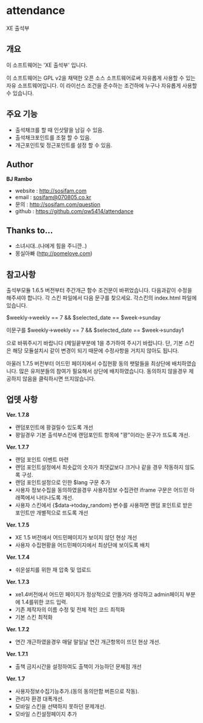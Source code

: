 attendance
==========

XE 출석부

개요
----
이 소프트웨어는 'XE 출석부' 입니다.

이 소프트웨어는 GPL v2을 채택한 오픈 소스 소프트웨어로써 자유롭게 사용할 수 있는 자유 소프트웨어입니다.
이 라이선스 조건을 준수하는 조건하에 누구나 자유롭게 사용할 수 있습니다.

주요 기능
---------
* 출석채크를 할 때 인삿말을 남길 수 있음.
* 출석채크포인트를 조절 할 수 있음.
* 개근포인트및 정근포인트를 설정 할 수 있음.

Author
------
**BJ Rambo**

* website : http://sosifam.com
* email : sosifam@070805.co.kr
* 문의 : http://sosifam.com/question
* github : https://github.com/qw5414/attendance

Thanks to...
------------
* 소녀시대..(나에게 힘을 주니깐..)
* 몽실아빠 (http://pomelove.com)

참고사항
--------
출석부모듈 1.6.5 버전부터 주간개근 함수 조건문이 바뀌었습니다.
다음과같이 수정을 해주셔야 합니다.
각 스킨 파일에서 다음 문구를 찾으세요.
각스킨의 index.html 파일에 있습니다.

$weekly->weekly == 7 && $selected_date == $week->sunday

이문구를 
$weekly->weekly == 7 && $selected_date == $week->sunday1

으로 바꿔주시기 바랍니다 (제일끝부분에 1을 추가하여 주시기 바랍니다.
단, 기본 스킨은 해당 모듈설치시 같이 변경이 되기 때문에 수정사항을 거치지 않아도 됩니다.

아울러 1.7.5 버전부터 어드민 페이지에서 수집현황 동의 팻말들을 최상단에 배치하였습니다.
많은 유저분들의 참여가 필요해서 상단에 배치하였습니다. 동의하지 않을경우 제공하지 않음을 클릭하시면 뜨지않습니다.

업뎃 사항 
---------

**Ver. 1.7.8**
* 랜덤포인트에 꽝걸릴수 있도록 개선
* 꽝일경우 기본 출석부스킨에 랜덤포인트 항목에 "꽝"이라는 문구가 뜨도록 개선.

**Ver. 1.7.7**
* 랜덤 포인트 이벤트 마련
* 랜덤 포인트설정에서 최솟값의 숫자가 최댓값보다 크거나 같을 경우 작동하지 않도록 구성.
* 랜덤 포인트설정으로 인한 $lang 구문 추가
* 사용자 정보수집을 동의하였을경우 사용자정보 수집관련 iframe 구문은 어드민 아래쪽에서 나타나도록 개선.
* 사용자 스킨에서 {$data->today_random} 변수를 사용하면 랜덤 포인트로 받은 포인트만 개별적으로 뜨도록 개선

**Ver. 1.7.5**
* XE 1.5 버전에서 어드민페이지가 보이지 않던 현상 개선
* 사용자 수집현황을 어드민페이지에서 최상단에 보이도록 배치

**Ver. 1.7.4**
* 쉬운설치를 위한 재 압축 및 업로드

**Ver. 1.7.3** 
* xe1.4버전에서 어드민 페이지가 정상적으로 안뜰거라 생각하고 admin페이지 부분에 1.4를위한 코드 입력.
* 기존 제작자의 이름 수정 및 전체 적인 코드 최적화
* 기본 스킨 최적화

**Ver. 1.7.2** 
* 연간 개근하였을경우 매달 말일날 연간 개근항목이 뜨던 현상 개선.

**Ver. 1.7.1** 
* 출책 금지시간을 설정하여도 출책이 가능하던 문제점 개선

**Ver. 1.7**
* 사용자정보수집기능추가.(동의 동의안함 버튼으로 작동).
* 관리자 환경 대폭개선.
* 모바일 스킨을 선택하지 못하던 문제개선.
* 모바일 스킨설정페이지 추가
